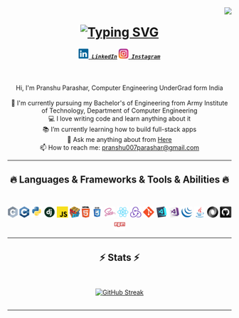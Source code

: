 <img align="right" src="https://api.visitorbadge.io/api/visitors?path=https%3A%2F%2Fgithub.com%2Fdrockparashar%2Fdrockparashar&countColor=%232ccce4&style=plastic">

<h1 align="center">
  <a href="https://git.io/typing-svg"><img src="https://readme-typing-svg.demolab.com?font=Fira+Code&pause=1000&random=false&width=435&lines=Hello%2C+there+!+%F0%9F%91%8B;This+is+Pranshu+Parashar.....;Nice+to+meet+you+!" alt="Typing SVG" /></a>
</h1>

<h5 align="center">
  <code><a href="https://www.linkedin.com/in/pranshu-parashar-443859249/" title="LinkedIn Profile"><img width="22" src="images/linkedin.svg"> LinkedIn</a></code>
  <code><a href="https://www.instagram.com/drock_parashar/" title="Instagram Profile"><img width="22" src="images/instagram.svg"> Instagram</a></code>
</h5>
<br>
<p align="center">
  Hi, I'm Pranshu Parashar, Computer Engineering UnderGrad form India
  <br>
  <br>
  🔬 I'm currently pursuing my Bachelor's of Engineering from Army Institute of Technology, Department of Computer Engineering
  <br>
  💻 I love writing code and learn anything about it
  <br>
  📚 I’m currently learning how to build full-stack apps
  <br>
  💬 Ask me anything about from <a href="https://github.com/drockparashar/drockparashar/issues" title="Issues">Here</a>
  <br>
  📫 How to reach me: <a href="mailto: pranshu007parashar@gmail.com">pranshu007parashar@gmail.com</a>
</p>

<hr>
<h2 align="center">🔥 Languages & Frameworks & Tools & Abilities 🔥</h2>
<br>
<p align="center">
  <code><img title="C" height="25" src="images/c.svg"></code>
  <code><img title="C++" height="25" src="images/cpp.svg"></code>
  <code><img title="Python" height="25" src="images/python-original.svg"></code>
  <code><img title="Django" height="25" src="images/django.png"></code>
  <code><img title="Javascript" height="25" src="images/javascript.svg"></code>
  <code><img title="Problem Solving" height="25" src="images/problemSolving.png"></code>
  <code><img title="HTML5" height="25" src="images/html5.svg"></code>
  <code><img title="CSS" height="25" src="images/css.svg"></code>
  <code><img title="SASS" height="25" src="images/sass.svg"></code>
  <code><img title="React" height="25" src="images/react-original.svg"></code>
  <code><img title="Redux" height="25" src="images/redux.svg"></code>
  <code><img title="Git" height="25" src="images/git-original.svg"></code>
  <code><img title="Visual Studio Code" height="25" src="images/vscode.png"></code>
  <code><img title="Microsoft Visual Studio" height="25" src="images/visualstudio.png"></code>
  <code><img title="JQuery" height="25" src="images/jquery-original.svg"></code>
  <code><img title="Java" height="25" src="images/java-original.svg"></code>
  <code><img title="JSON" height="25" src="images/json.svg"></code>
  <code><img title="GitHub" height="25" src="images/github.svg"></code>
  <code><img title="npm" height="25" src="images/npm.svg"></code>
</p>
<hr>
<h2 align="center">⚡ Stats ⚡</h2>
<br>
<p align=center>
  <div align=center>
    <a href="https://git.io/streak-stats"><img src="https://streak-stats.demolab.com?user=drockparashar&theme=vue-dark&border_radius=11.6" alt="GitHub Streak" /></a>
  </div>
  <br>
</p>

<hr>